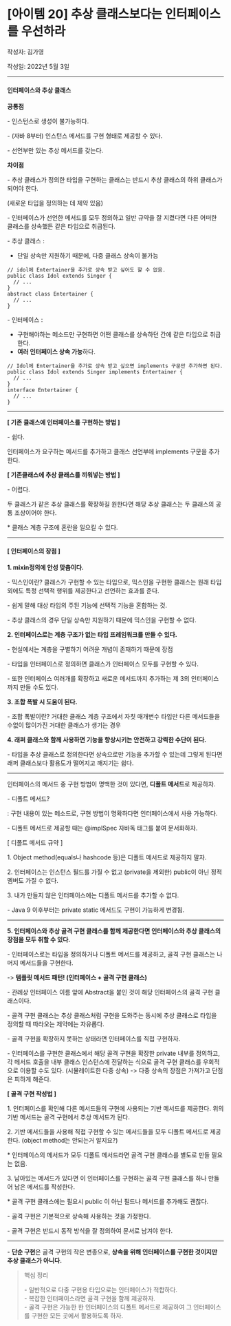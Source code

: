 # [아이템 20] 추상 클래스보다는 인터페이스를 우선하라
작성자: 김가영

작성일: 2022년 5월 3일

---

#### **인터페이스와 추상 클래스**

**공통점**

\- 인스턴스로 생성이 불가능하다.

\- (자바 8부터) 인스턴스 메서드를 구현 형태로 제공할 수 있다.

\- 선언부만 있는 추상 메서드를 갖는다.

**차이점**

\- 추상 클래스가 정의한 타입을 구현하는 클래스는 반드시 추상 클래스의 하위 클래스가 되어야 한다.

(새로운 타입을 정의하는 데 제약 있음)

\- 인터페이스가 선언한 메서드를 모두 정의하고 일반 규약을 잘 지켰다면 다른 어떠한 클래스를 상속했든 같은 타입으로 취급된다.

\- 추상 클래스 :

-   단일 상속만 지원하기 때문에, 다중 클래스 상속이 불가능

```
// idol에 Entertainer을 추가로 상속 받고 싶어도 할 수 없음.
public class Idol extends Singer {
  // ...
}
abstract class Entertainer {
  // ...
}
```

\- 인터페이스 :

-   구현해야하는 메소드만 구현하면 어떤 클래스를 상속하던 간에 같은 타입으로 취급한다.
-   **여러 인터페이스 상속 가능**하다.

```
// Idol에 Entertainer을 추가로 상속 받고 싶으면 implements 구문만 추가하면 된다.
public class Idol extends Singer implements Entertainer {
  // ...   
}
interface Entertainer {
  // ...
}
```

---

**\[ 기존 클래스에 인터페이스를 구현하는 방법 \]** 

\- 쉽다.

인터페이스가 요구하는 메서드를 추가하고 클래스 선언부에 implements 구문을 추가한다.

**\[ 기존클래스에 추상 클래스를 끼워넣는 방법 \]**

\- 어렵다.

두 클래스가 같은 추상 클래스를 확장하길 원한다면 해당 추상 클래스는 두 클래스의 공통 조상이어야 한다.

\* 클래스 계층 구조에 혼란을 일으킬 수 있다.

---

#### **\[ 인터페이스의 장점 \]**

**1\. mixin정의에 안성 맞춤이다.**

\- 믹스인이란? 클래스가 구현할 수 있는 타입으로, 믹스인을 구현한 클래스는 원래 타입 외에도 특정 선택적 행위를 제공한다고 선언하는 효과를 준다.

\- 쉽게 말해 대상 타입의 주된 기능에 선택적 기능을 혼합하는 것.

\- 추상 클래스의 경우 단일 상속만 지원하기 때문에 믹스인을 구현할 수 없다.

**2\. 인터페이스로는 계층 구조가 없는 타입 프레임워크를 만들 수 있다.**

\- 현실에서는 계층을 구별하기 어려운 개념이 존재하기 때문에 장점

\- 타입을 인터페이스로 정의하면 클래스가 인터페이스 모두를 구현할 수 있다.

\- 또한 인터페이스 여러개를 확장하고 새로운 메서드까지 추가하는 제 3의 인터페이스까지 만들 수도 있다.

**3\. 조합 폭발 시 도움이 된다.**

\- 조합 폭발이란? 거대한 클래스 계층 구조에서 자칫 매개변수 타입만 다른 메서드들을 수없이 많이가진 거대한 클래스가 생기는 경우

**4\. 래퍼 클래스와 함께 사용하면 기능을 향상시키는 안전하고 강력한 수단이 된다.**

\- 타입을 추상 클래스로 정의한다면 상속으로만 기능을 추가할 수 있는데 그렇게 된다면 래퍼 클래스보다 활용도가 떨어지고 깨지기는 쉽다.

---

인터페이스의 메서드 중 구현 방법이 명백한 것이 있다면, **디폴트 메서드**로 제공하자.

\- 디폴트 메서드?

: 구현 내용이 있는 메소드로, 구현 방법이 명확하다면 인터페이스에서 사용 가능하다.

\- 디폴트 메서드로 제공할 때는 @implSpec 자바독 태그를 붙여 문서화하자.

\[ 디폴트 메서드 규약 \]

1\. Object method(equals나 hashcode 등)은 디폴트 메서드로 제공하지 말자.

2\. 인터페이스는 인스턴스 필드를 가질 수 없고 (private을 제외한) public이 아닌 정적 멤버도 가질 수 없다.

3\. 내가 만들지 않은 인터페이스에는 디폴트 메서드를 추가할 수 없다.

\- Java 9 이후부터는 private static 메서드도 구현이 가능하게 변경됨.

---

**5\. 인터페이스와 추상 골격 구현 클래스를 함께 제공한다면 인터페이스와 추상 클래스의 장점을 모두 취할 수 있다.**

\- 인터페이스로는 타입을 정의하거나 디폴트 메서드를 제공하고, 골격 구현 클래스는 나머지 메서드들을 구현한다.

\-> **템플릿 메서드 패턴! (인터페이스 + 골격 구현 클래스)**

\- 관례상 인터페이스 이름 앞에 Abstract을 붙인 것이 해당 인터페이스의 골격 구현 클래스이다.

\- 골격 구현 클래스는 추상 클래스처럼 구현을 도와주는 동시에 추상 클래스로 타입을 정의할 때 따라오는 제약에는 자유롭다.

\- 골격 구현을 확장하지 못하는 상태라면 인터페이스를 직접 구현하자.

\- 인터페이스를 구현한 클래스에서 해당 골격 구현을 확장한 private 내부를 정의하고, 각 메서드 호출을 내부 클래스 인스턴스에 전달하는 식으로 골격 구현 클래스를 우회적으로 이용할 수도 있다. (시뮬레이트한 다중 상속) -> 다중 상속의 장점은 가져가고 단점은 피하게 해준다.

**\[ 골격 구현 작성법 \]**

1\. 인터페이스를 확인해 다른 메서드들의 구현에 사용되는 기반 메서드를 제공한다. 위의 기반 메서드는 골격 구현에서 추상 메서드가 된다.

2\. 기반 메서드들을 사용해 직접 구현할 수 있는 메서드들을 모두 디폴트 메서드로 제공한다. (object method는 안되는거 알지요?)

\* 인터페이스의 메서드가 모두 디폴트 메서드라면 골격 구현 클래스를 별도로 만들 필요는 없음.

3\. 남아있는 메서드가 있다면 이 인터페이스를 구현하는 골격 구현 클래스를 하나 만들어 남은 메서드를 작성한다.

\* 골격 구현 클래스에는 필요시 public 이 아닌 필드나 메서드를 추가해도 괜찮다.

\- 골격 구현은 기본적으로 상속해 사용하는 것을 가정한다.

\- 골격 구현은 반드시 동작 방식을 잘 정의하여 문서로 남겨야 한다.

---

\- **단순 구현**은 골격 구현의 작은 변종으로, **상속을 위해 인터페이스를 구현한 것이지만 추상 클래스가 아니다.**

> 핵심 정리  
>   
> \- 일반적으로 다중 구현용 타입으로는 인터페이스가 적합하다.  
> \- 복잡한 인터페이스라면 골격 구현을 함께 제공하자.  
> \- 골격 구현은 가능한 한 인터페이스의 디폴트 메서드로 제공하여 그 인터페이스를 구현한 모든 곳에서 활용하도록 하자.  
>

